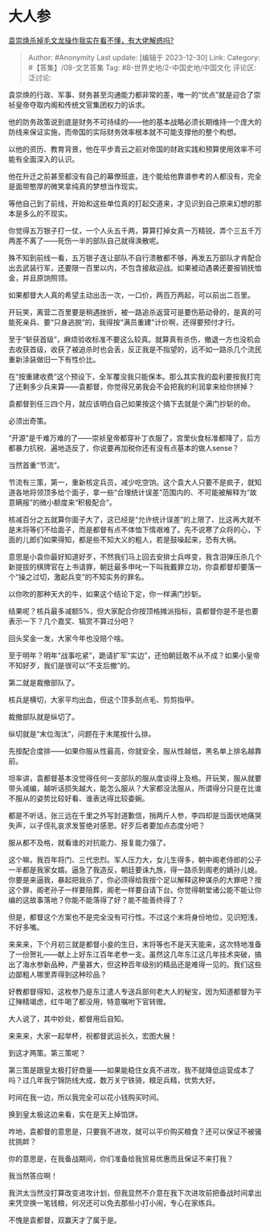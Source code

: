 # 大人参
[袁崇焕杀掉毛文龙操作我实在看不懂，有大佬解惑吗?](https://www.zhihu.com/question/616941624/answer/3344001969)

> Author: #Anonymity
> Last update: [编辑于 2023-12-30]
> Link:
> Category: #【答集】/08-文艺答集 
> Tag: #8-世界史地/2-中国史地/中国文化
> 评论区:
> 泛讨论:

袁崇焕的行政、军事、财务甚至沟通能力都非常的差，唯一的“优点”就是迎合了崇祯皇帝夺取内阁和传统文官集团权力的诉求。

他的防务政策说到底是财务不可持续的——他的基本战略必须长期维持一个庞大的防线来保证实施，而帝国的实际财务效率根本就不可能支撑他的整个构想。

以他的资历、教育背景，他在平步青云之前对帝国的财政实践和预算使用效率不可能有全面深入的认识。

他在升迁之前甚至都没有自己的幕僚班底，连个能给他靠谱参考的人都没有，完全是面带憨厚的微笑拿纯真的梦想当作现实。

等他自己到了前线，开始和这些单位真的打起交道来，才见识到自己原来幻想的那本是多么的不现实。

你觉得五万银子打一仗，一个人头五千两，算算打掉女真一万精锐，弄个三五千万两差不离了——死伤一半的部队自己就得涣散呢。

殊不知到前线一看，五万银子连让部队不自行溃散都不够，再发五万部队才肯配合出去武装行军，还要限一百里以内，不包含接敌迎战。如果被动遇袭还要报销抚恤金，并且原饷照领。

如果都督大人真的希望主动出击一次，一口价，两百万两起，可以前出二百里。

开玩笑，离营二百里要是稍遇挫折，被一路追杀返营可是要伤筋动骨的，是真的可能死亲兵、要“只身逃脱”的，我得按“满员重建”计价啊，还得要预付才行。

至于“斩获首级”，麻烦验收标准不要这么较真。就算真有杀伤，撤退一方也没机会去收获首级，收获了被追杀时也会丢，反正我是不指望的，远不如一路杀几个流民重新涂装做旧一下有性价比。

在“按重建收费”这个预设下，全军覆没我只能保本。那么其实我的盈利要按我打完了还剩多少兵来算——袁都督，你觉得兄弟我会不会把我的利润拿来给你拼掉？

袁都督到任三四个月，就应该明白自己如果按这个搞下去就是个满门抄斩的命。

必须出奇策。

“开源”是千难万难的了——崇祯皇帝都穿补丁衣服了，宫里伙食标准都降了，后方都暴力抗税、遍地造反了，你说要再加税你还有没有点基本的做人sense？

当然首重“节流”。

节流有三策，第一，重新核定兵员，减少吃空饷。这个袁大人只要不是疯子，就知道各地将领顶多给个面子，拿一些“合理统计误差”范围内的、不可能被解释为“故意瞒报”的微小额度来“积极配合”。

核减百分之五就算你面子大了，这已经是“允许统计误差”的上限了、比这再大就不是末将等们不给面子，而是都督有点不体恤下情艰难了。先不说寒了众将的心，下面的儿郎们如果得知，都是些不知大义的粗人，若是鼓噪起来，恐有大祸。

意思是小袁你最好知道好歹，不然我们马上回去安排士兵哗变，我含泪弹压杀几个新提拔的棋牌官在上书请罪，朝廷最多申叱一下叫我戴罪立功，你袁都督却要落一个“操之过切，激起兵变”的不知实务的罪名。

以你吹的那种天大的牛，如果这个结论下定，你一样满门抄斩。

结果呢？核兵最多减额5%，但大家配合你按顶格摊派指标，袁都督你是不是也要表示一下？几个嘉奖、犒赏不算过分吧？

回头奖金一发，大家今年也没赔个啥。

至于明年？明年“战事吃紧”，跪请扩军“实边”，还怕朝廷敢不从不成？如果小皇帝不知好歹，我们是很可以“不支后撤”的。

第二就是裁撤部队了。

核兵是横切，大家平均出血，但这个顶多刮点毛、剪剪指甲。

裁撤部队就是纵切了。

纵切就是“末位淘汰”，问题在于末尾按什么排。

先按配合度排——如果你服从性最高，你就安全，服从性越低，黑名单上排名越靠前。

坦率讲，袁都督基本没觉得任何一支部队的服从度谈得上及格。开玩笑，服从就要带头减编，越听话损失越大，能怎么服从？大家都没法服从，所谓得分只是在比谁不服从的姿势比较好看、谁表达得比较委婉。

都是不听话，张三远在千里之外写封道歉信，捎两斤人参，李四却是当面伏地痛哭失声，以子侄礼哀求发誓绝对感恩。好歹后者要加点态度分吧？

服从都不及格，就看谁的对抗能力、报复能力强了。

这个嘛，我百年将门、三代忠烈。军人压力大，女儿生得多，朝中阁老侍郎的公子一半都是我家女婿。逼急了我造反，朝廷要诛九族，得一路杀到阁老的嫡孙儿媳。你要是来逼我，暴起把我杀了，你必须得给我按个足以解释这种谋杀的大罪吧？按这个罪，阁老孙子一样要陪葬，阁老一样要自请下台。你觉得朝堂诸公能不能让你编的这故事落地？你能不能落得了好？能不能善终得了？

但是，都督这个方案也不是完全没有可行性。不过这个末将身份地位，见识短浅，不好多嘴。

来来来，下个月初三就是都督小妾的生日，末将等也不是天天能来，这次特地准备了一份贺礼——献上上好东江百年老参一支。虽然这几年东江这几年技术突破，搞出了海水参新品种，产量甚大，但这种百年级别的精品还是难得一见的。我们这些边鄙粗人哪里弄得到这种珍品？

好教都督得知，这枚参乃是东江遣人专送兵部何老大人的秘宝，因为知道都督为平辽殚精竭虑，红牛喝了都没用，特意嘱咐下官转赠。

大人说了，其中妙处，都督用后自知。

来来来，大家一起举杯，祝都督武运长久，宏图大展！

到这才两策。第三策呢？

第三策是跟皇太极打好商量——如果能稳住女真不进攻，我不就降低运营成本了吗？过几年我宁锦防线大成，数万关宁铁骑，粮足兵精，优势大好。

时间在我一边，所以我完全可以花小钱购买时间。

换到皇太极这边来看，实在是天上掉馅饼。

咋地，袁都督的意思是，只要我不进攻，就可以平价购买粮食？还可以保证不被骚扰挑衅？

你的意思是，在我备战期间，你们准备给我贸易优惠而且保证不来打我？

我当然答应啊！

我洪太当然没打算改变进攻计划，但我显然不介意在我下次进攻前把备战时间拿出来凭空换一笔钱粮，何况还可以免去那些小打小闹，专心在家练兵。

不愧是袁都督，双赢天才了属于是。
